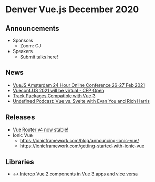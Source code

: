 # Denver Vue.js December 2020

## Announcements
* Sponsors
    * Zoom: CJ
* Speakers
    * [Submit talks here!](https://denver-vue.org)

## News
* [VueJS Amsterdam 24 Hour Online Conference 26-27 Feb 2021](https://vuejs.amsterdam/)
* [Vueconf.US 2021 will be virtual - CFP Open](http://vueconf.us/)
* [Track Packages Compatible with Vue 3](https://awesomejs.dev/for/vue/)
* [Undefined Podcast: Vue vs. Svelte with Evan You and Rich Harris](https://undefined.fm/radio/vue-vs-svelte-with-evan-you-and-rich-harris)

## Releases
* [Vue Router v4 now stable!](https://github.com/vuejs/vue-router-next/releases/tag/v4.0.0)
* Ionic Vue
  * https://ionicframework.com/blog/announcing-ionic-vue/
  * https://ionicframework.com/getting-started-with-ionic-vue

## Libraries
* [↔️ Interop Vue 2 components in Vue 3 apps and vice versa](https://github.com/privatenumber/vue-2-3)